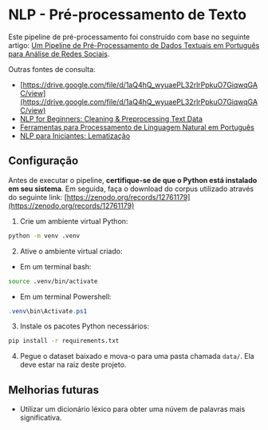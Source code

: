 
# NLP - Pré-processamento de Texto

Este pipeline de pré-processamento foi construído com base no seguinte artigo: [Um Pipeline de Pré-Processamento de Dados Textuais em Português para Análise de Redes Sociais](https://sol.sbc.org.br/index.php/stil/article/download/31163/30966/).

Outras fontes de consulta:
- [https://drive.google.com/file/d/1aQ4hQ_wyuaePL32rlrPpkuO7GiqwqGAC/view](https://drive.google.com/file/d/1aQ4hQ_wyuaePL32rlrPpkuO7GiqwqGAC/view)
- [NLP for Beginners: Cleaning & Preprocessing Text Data](https://medium.com/data-science/nlp-for-beginners-cleaning-preprocessing-text-data-ae8e306bef0f)
- [Ferramentas para Processamento de Linguagem Natural em Português](https://medium.com/turing-talks/ferramentas-para-processamento-de-linguagem-natural-em-portugu%C3%AAs-977c7f59c382)
- [NLP para Iniciantes: Lematização](https://medium.com/@guilherme.davedovicz/nlp-para-iniciantes-lematiza%C3%A7%C3%A3o-d3f723fa9ee3)

## Configuração

Antes de executar o pipeline, **certifique-se de que o Python está instalado em seu sistema**. Em seguida, faça o download do corpus utilizado através do seguinte link: [https://zenodo.org/records/12761179](https://zenodo.org/records/12761179)

1. Crie um ambiente virtual Python:
```bash
python -m venv .venv
```

2. Ative o ambiente virtual criado:
- Em um terminal bash:
```bash
source .venv/bin/activate
```
- Em um terminal Powershell:
```powershell
.venv\bin\Activate.ps1
```

3. Instale os pacotes Python necessários:
```bash
pip install -r requirements.txt
```

4. Pegue o dataset baixado e mova-o para uma pasta chamada `data/`. Ela deve estar na raiz deste projeto.

## Melhorias futuras
- Utilizar um dicionário léxico para obter uma núvem de palavras mais significativa.
